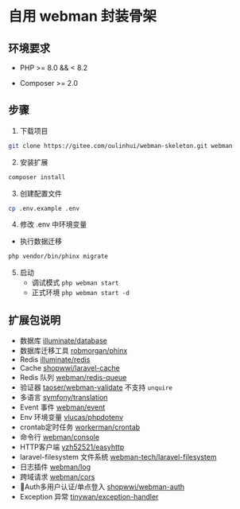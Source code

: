 # 自用 webman 封装骨架

## 环境要求
- PHP >= 8.0 && < 8.2

- Composer >= 2.0

## 步骤

1. 下载项目
```bash
git clone https://gitee.com/oulinhui/webman-skeleton.git webman
```

2. 安装扩展
```bash
composer install
```

3. 创建配置文件
```bash
cp .env.example .env
```

4. 修改 .env 中环境变量

- 执行数据迁移
```bash
php vendor/bin/phinx migrate
```

5. 启动
    - 调试模式 `php webman start`
    - 正式环境 `php webman start -d`

## 扩展包说明
- 数据库
[illuminate/database](https://learnku.com/docs/laravel/8.x/database/9400)
- 数据库迁移工具
[robmorgan/phinx](https://tsy12321.gitbooks.io/phinx-doc/content/)
- Redis
[illuminate/redis](https://github.com/illuminate/redis)
- Cache
[shopwwi/laravel-cache](https://www.workerman.net/plugin/95)
- Redis 队列
[webman/redis-queue](https://www.workerman.net/plugin/12)
- 验证器
[taoser/webman-validate](https://www.workerman.net/plugin/41) 不支持 `unquire`
- 多语言
[symfony/translation](https://www.workerman.net/doc/webman/components/translation.html)
- Event 事件
[webman/event](https://www.workerman.net/plugin/64)
- Env 环境变量
[vlucas/phpdotenv](https://www.workerman.net/doc/webman/components/env.html)
- crontab定时任务
[workerman/crontab](https://www.workerman.net/doc/webman/components/crontab.html)
- 命令行
[webman/console](https://www.workerman.net/doc/webman/plugin/console.html)
- HTTP客户端
[yzh52521/easyhttp](https://www.workerman.net/plugin/94)
- laravel-filesystem 文件系统
[webman-tech/laravel-filesystem](https://www.workerman.net/plugin/87)
- 日志插件
[webman/log](https://www.workerman.net/plugin/61)
- 跨域请求
[webman/cors](https://www.workerman.net/plugin/31)
- 🔑Auth多用户认证/单点登入
[shopwwi/webman-auth](https://www.workerman.net/plugin/24)
- Exception 异常
[tinywan/exception-handler](https://www.workerman.net/plugin/16)
